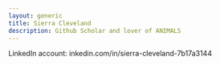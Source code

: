 ```yaml
---
layout: generic
title: Sierra Cleveland 
description: Github Scholar and lover of ANIMALS 
---
```


LinkedIn account: inkedin.com/in/sierra-cleveland-7b17a3144
     
